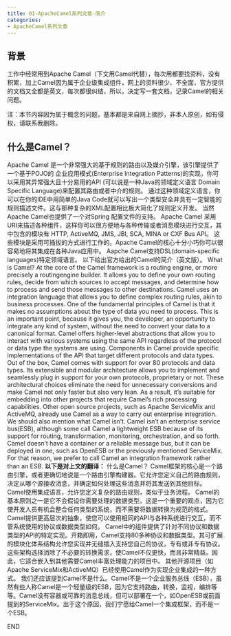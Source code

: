 ```yaml
---
title: 01-ApacheCamel系列文章-简介
categories: 
- ApacheCamel系列文章
---
```

## 背景
工作中经常用到Apache Camel（下文用Camel代替），每次用都要找资料，没有积累，加上Camel因为属于企业级集成组件，网上的资料很少、不全面，官方提供的文档又全都是英文，每次都很纠结，所以，决定写一套文档，记录Camel的相关问题。

注：本节内容因为属于概念的问题，基本都是来自网上摘抄，非本人原创，如有侵权，请联系我删除。

## 什么是Camel？
Apache Camel 是一个非常强大的基于规则的路由以及媒介引擎，该引擎提供了一个基于POJO的 企业应用模式(Enterprise Integration Patterns)的实现，你可以采用其异常强大且十分易用的API (可以说是一种Java的领域定义语言 Domain Specific Language)来配置其路由或者中介的规则。
通过这种领域定义语言，你可以在你的IDE中用简单的Java Code就可以写出一个类型安全并具有一定智能的规则描述文件。这与那种复杂的XML配置相比极大简化了规则定义开发。 当然Apache Camel也提供了一个对Spring 配置文件的支持。 Apache Camel 采用URI来描述各种组件，这样你可以很方便地与各种传输或者消息模块进行交互，其中包含的模块有 HTTP, ActiveMQ, JMS, JBI, SCA, MINA or CXF Bus API。 这些模块是采用可插拔的方式进行工作的。Apache Camel的核心十分小巧你可以很容易地将其集成在各种Java应用中。 Aapche Camel支持DSL(domain-specific languages)特定领域语言。
以下给出官方给出的Camel的简介（英文版）。
What is Camel?
At the core of the Camel framework is a routing engine, or more precisely a routingengine builder. It allows you to define your own routing rules, decide from which sources to accept messages, and determine how to process and send those messages to other destinations. Camel uses an integration language that allows you to define complex routing rules, akin to business processes.
One of the fundamental principles of Camel is that it makes no assumptions about the type of data you need to process. This is an important point, because it gives you, the developer, an opportunity to integrate any kind of system, without the need to convert your data to a canonical format.
Camel offers higher-level abstractions that allow you to interact with various systems using the same API regardless of the protocol or data type the systems are using. Components in Camel provide specific implementations of the API that target different protocols and data types. Out of the box, Camel comes with support for over 80 protocols and data types. Its extensible and modular architecture allows you to implement and seamlessly plug in support for your own protocols, proprietary or not. These architectural choices eliminate the need for unnecessary conversions and make Camel not only faster but also very lean. As a result, it’s suitable for embedding into other projects that require Camel’s rich processing capabilities. Other open source projects, such as Apache ServiceMix and ActiveMQ, already use Camel as a way to carry out enterprise integration.
We should also mention what Camel isn’t. Camel isn’t an enterprise service bus(ESB), although some call Camel a lightweight ESB because of its support for routing, transformation, monitoring, orchestration, and so forth. Camel doesn’t have a container or a reliable message bus, but it can be deployed in one, such as OpenESB or the previously mentioned ServiceMix. For that reason, we prefer to call Camel an integration framework rather than an ESB.
**以下是对上文的翻译：**
什么是Camel？
Camel框架的核心是一个路由引擎，或者更确切地说是一个路由引擎构建器。它允许您定义自己的路由规则，决定从哪个源接收消息，并确定如何处理这些消息并将其发送到其他目标。 Camel使用集成语言，允许您定义复杂的路由规则，类似于业务流程。
Camel的基本原则之一是它不会假设你需要处理的数据类型。这是一个重要的观点，因为它使开发人员有机会整合任何类型的系统，而不需要将数据转换为规范的格式。
Camel提供更高层次的抽象，使您可以使用相同的API与各种系统进行交互，而不管系统使用的协议或数据类型如何。 Camel中的组件提供了针对不同协议和数据类型的API的特定实现。开箱即用，Camel支持80多种协议和数据类型。其可扩展的模块化体系结构允许您实现并无缝插入支持您自己的协议，专有或非专有协议。这些架构选择消除了不必要的转换需求，使Camel不仅更快，而且非常精益。因此，它适合嵌入到其他需要Camel丰富处理能力的项目中。
其他开源项目（如Apache ServiceMix和ActiveMQ）已经使用Camel作为实现企业集成的一种方式。
我们还应该提到Camel不是什么。Camel不是一个企业服务总线（ESB），虽然有些人称Camel是一个轻量级的ESB，因为它支持路由，转换，监视，编排等等。Camel没有容器或可靠的消息总线，但可以部署在一个，如OpenESB或前面提到的ServiceMix。出于这个原因，我们宁愿给Camel一个集成框架，而不是一个ESB。

END